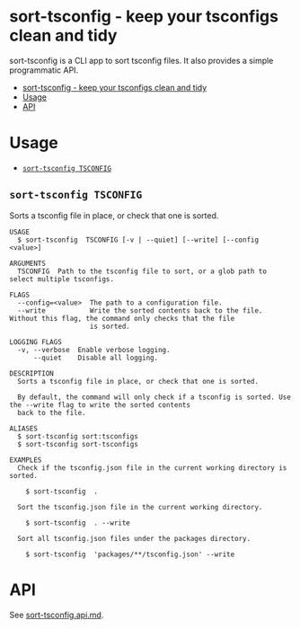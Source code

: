 # sort-tsconfig - keep your tsconfigs clean and tidy

sort-tsconfig is a CLI app to sort tsconfig files. It also provides a simple programmatic API.

<!-- toc -->
* [sort-tsconfig - keep your tsconfigs clean and tidy](#sort-tsconfig---keep-your-tsconfigs-clean-and-tidy)
* [Usage](#usage)
* [API](#api)
<!-- tocstop -->

# Usage

<!-- commands -->
* [`sort-tsconfig TSCONFIG`](#sort-tsconfig-tsconfig)

## `sort-tsconfig TSCONFIG`

Sorts a tsconfig file in place, or check that one is sorted.

```
USAGE
  $ sort-tsconfig  TSCONFIG [-v | --quiet] [--write] [--config <value>]

ARGUMENTS
  TSCONFIG  Path to the tsconfig file to sort, or a glob path to select multiple tsconfigs.

FLAGS
  --config=<value>  The path to a configuration file.
  --write           Write the sorted contents back to the file. Without this flag, the command only checks that the file
                    is sorted.

LOGGING FLAGS
  -v, --verbose  Enable verbose logging.
      --quiet    Disable all logging.

DESCRIPTION
  Sorts a tsconfig file in place, or check that one is sorted.

  By default, the command will only check if a tsconfig is sorted. Use the --write flag to write the sorted contents
  back to the file.

ALIASES
  $ sort-tsconfig sort:tsconfigs
  $ sort-tsconfig sort-tsconfigs

EXAMPLES
  Check if the tsconfig.json file in the current working directory is sorted.

    $ sort-tsconfig  .

  Sort the tsconfig.json file in the current working directory.

    $ sort-tsconfig  . --write

  Sort all tsconfig.json files under the packages directory.

    $ sort-tsconfig  'packages/**/tsconfig.json' --write
```
<!-- commandsstop -->

# API

See [sort-tsconfig.api.md](./api-docs/sort-tsconfig.api.md).
